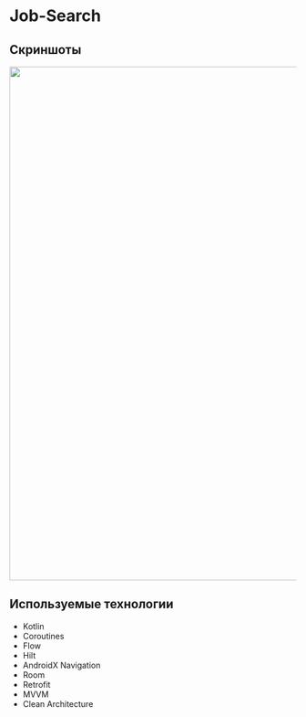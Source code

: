 # Job-Search

## Скриншоты 
<img src="https://github.com/kikichechka/Pictures/blob/main/photo_2024-08-28_17-32-12.png" width="900"> 

## Используемые технологии
+ Kotlin
+ Coroutines
+ Flow
+ Hilt
+ AndroidX Navigation
+ Room
+ Retrofit
+ MVVM
+ Clean Architecture
